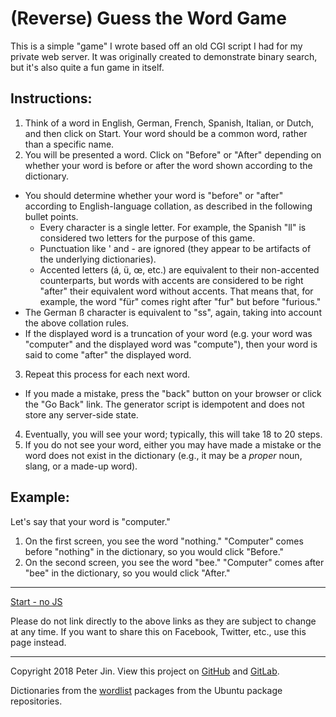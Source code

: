 # \(Reverse) Guess the Word Game

This is a simple "game" I wrote based off an old CGI script I had for my private
web server. It was originally created to demonstrate binary search, but it's
also quite a fun game in itself.

## Instructions:

1. Think of a word in English, German, French, Spanish, Italian, or Dutch,
and then click on Start. Your word should be a common word, rather than a
specific name.
2. You will be presented a word. Click on "Before" or "After" depending on
whether your word is before or after the word shown according to the dictionary.
 - You should determine whether your word is "before" or "after" according to
   English-language collation, as described in the following bullet points.
    - Every character is a single letter. For example, the Spanish "ll" is
      considered two letters for the purpose of this game.
    - Punctuation like ' and - are ignored \(they appear to be artifacts of the
      underlying dictionaries).
    - Accented letters \(á, ü, œ, etc.) are equivalent to their non-accented
     counterparts, but words with accents are considered to be right "after"
     their equivalent word without accents. That means that, for example, the
     word "für" comes right after "fur" but before "furious."
 - The German ß character is equivalent to "ss", again, taking into account the
   above collation rules.
 - If the displayed word is a truncation of your word \(e.g. your word was
   "computer" and the displayed word was "compute"), then your word is said to
   come "after" the displayed word.
3. Repeat this process for each next word.
 - If you made a mistake, press the "back" button on your browser or click the
   "Go Back" link. The generator script is idempotent and does not store any
   server-side state.
4. Eventually, you will see your word; typically, this will take 18 to 20 steps.
5. If you do not see your word, either you may have made a mistake or the word
does not exist in the dictionary \(e.g., it may be a *proper* noun, slang, or a
made-up word).

## Example:

Let's say that your word is "computer."

1. On the first screen, you see the word "nothing." "Computer" comes before
"nothing" in the dictionary, so you would click "Before."
2. On the second screen, you see the word "bee." "Computer" comes after "bee"
in the dictionary, so you would click "After."

---

[Start - no JS](https://apps-vm2-cdn.peterjin.org/apps/gtw)

Please do not link directly to the above links as they are subject to change
at any time. If you want to share this on Facebook, Twitter, etc., use this
page instead.

---

Copyright 2018 Peter Jin. View this project on
[GitHub](https://github.com/PHJArea217/wordgame) and
[GitLab](https://gitlab.com/PHJArea217/wordgame).

Dictionaries from the [wordlist](https://packages.ubuntu.com/cosmic/wordlist)
packages from the Ubuntu package repositories.